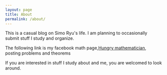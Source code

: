 ```yaml
---
layout: page
title: About
permalink: /about/
---
```


This is a casual blog on Simo Ryu's life. I am planning to occasionally submit stuff I study and organize.

The following link is my facebook math page,[Hungry mathematician](https://www.facebook.com/hungrymathematician/?ref=bookmarks), posting problems and theorems


If you are interested in stuff I study about and me, you are welcomed to look around.
